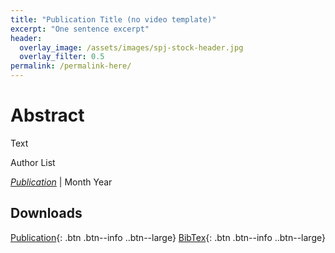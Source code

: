 ```yaml
---
title: "Publication Title (no video template)"
excerpt: "One sentence excerpt"
header:
  overlay_image: /assets/images/spj-stock-header.jpg 
  overlay_filter: 0.5
permalink: /permalink-here/
---
```


# Abstract

Text

Author List

_[Publication](https://test.link)_ | Month Year

## Downloads

[Publication](/assets/pdf.pdf){: .btn .btn--info ..btn--large}
[BibTex](/assets/bibtex/bibfile.bib){: .btn .btn--info ..btn--large}
